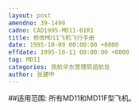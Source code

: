 ```yaml
---
layout: post
amendno: 39-1490
cadno: CAD1995-MD11-01R1
title: 修改MD11飞机飞行手册
date: 1995-10-09 00:00:00 +0800
effdate: 1995-10-11 00:00:00 +0800
tag: MD11
categories: 民航华东管理局适航处
author: 张建中
---
```


##适用范围:
所有MD11和MD11F型飞机。

